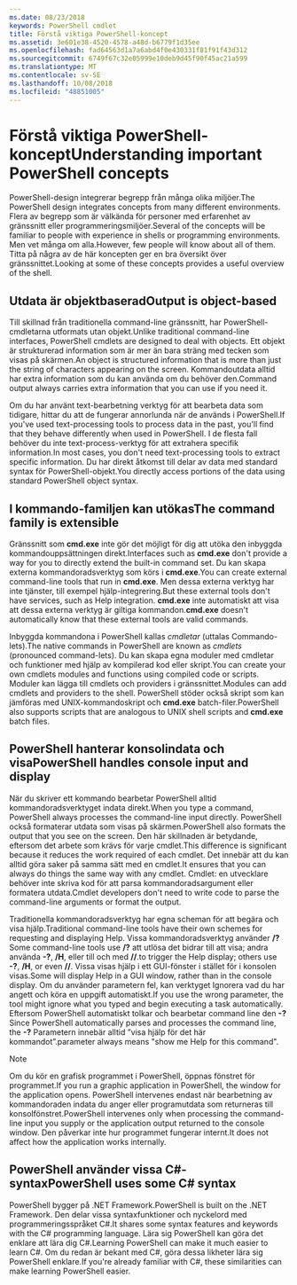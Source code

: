 ```yaml
---
ms.date: 08/23/2018
keywords: PowerShell cmdlet
title: Förstå viktiga PowerShell-koncept
ms.assetid: 3e601e38-4520-4578-a48d-b6779f1d35ee
ms.openlocfilehash: fad64563d1a7a6abd4f0e430331f81f91f43d312
ms.sourcegitcommit: 6749f67c32e05999e10deb9d45f90f45ac21a599
ms.translationtype: MT
ms.contentlocale: sv-SE
ms.lasthandoff: 10/08/2018
ms.locfileid: "48851005"
---
```

# <a name="understanding-important-powershell-concepts"></a><span data-ttu-id="2e1b2-103">Förstå viktiga PowerShell-koncept</span><span class="sxs-lookup"><span data-stu-id="2e1b2-103">Understanding important PowerShell concepts</span></span>

<span data-ttu-id="2e1b2-104">PowerShell-design integrerar begrepp från många olika miljöer.</span><span class="sxs-lookup"><span data-stu-id="2e1b2-104">The PowerShell design integrates concepts from many different environments.</span></span> <span data-ttu-id="2e1b2-105">Flera av begrepp som är välkända för personer med erfarenhet av gränssnitt eller programmeringsmiljöer.</span><span class="sxs-lookup"><span data-stu-id="2e1b2-105">Several of the concepts will be familiar to people with experience in shells or programming environments.</span></span> <span data-ttu-id="2e1b2-106">Men vet många om alla.</span><span class="sxs-lookup"><span data-stu-id="2e1b2-106">However, few people will know about all of them.</span></span> <span data-ttu-id="2e1b2-107">Titta på några av de här koncepten ger en bra översikt över gränssnittet.</span><span class="sxs-lookup"><span data-stu-id="2e1b2-107">Looking at some of these concepts provides a useful overview of the shell.</span></span>

## <a name="output-is-object-based"></a><span data-ttu-id="2e1b2-108">Utdata är objektbaserad</span><span class="sxs-lookup"><span data-stu-id="2e1b2-108">Output is object-based</span></span>

<span data-ttu-id="2e1b2-109">Till skillnad från traditionella command-line gränssnitt, har PowerShell-cmdletarna utformats utan objekt.</span><span class="sxs-lookup"><span data-stu-id="2e1b2-109">Unlike traditional command-line interfaces, PowerShell cmdlets are designed to deal with objects.</span></span>
<span data-ttu-id="2e1b2-110">Ett objekt är strukturerad information som är mer än bara sträng med tecken som visas på skärmen.</span><span class="sxs-lookup"><span data-stu-id="2e1b2-110">An object is structured information that is more than just the string of characters appearing on the screen.</span></span> <span data-ttu-id="2e1b2-111">Kommandoutdata alltid har extra information som du kan använda om du behöver den.</span><span class="sxs-lookup"><span data-stu-id="2e1b2-111">Command output always carries extra information that you can use if you need it.</span></span>

<span data-ttu-id="2e1b2-112">Om du har använt text-bearbetning verktyg för att bearbeta data som tidigare, hittar du att de fungerar annorlunda när de används i PowerShell.</span><span class="sxs-lookup"><span data-stu-id="2e1b2-112">If you've used text-processing tools to process data in the past, you'll find that they behave differently when used in PowerShell.</span></span> <span data-ttu-id="2e1b2-113">I de flesta fall behöver du inte text-process-verktyg för att extrahera specifik information.</span><span class="sxs-lookup"><span data-stu-id="2e1b2-113">In most cases, you don't need text-processing tools to extract specific information.</span></span> <span data-ttu-id="2e1b2-114">Du har direkt åtkomst till delar av data med standard syntax för PowerShell-objekt.</span><span class="sxs-lookup"><span data-stu-id="2e1b2-114">You directly access portions of the data using standard PowerShell object syntax.</span></span>

## <a name="the-command-family-is-extensible"></a><span data-ttu-id="2e1b2-115">I kommando-familjen kan utökas</span><span class="sxs-lookup"><span data-stu-id="2e1b2-115">The command family is extensible</span></span>

<span data-ttu-id="2e1b2-116">Gränssnitt som **cmd.exe** inte gör det möjligt för dig att utöka den inbyggda kommandouppsättningen direkt.</span><span class="sxs-lookup"><span data-stu-id="2e1b2-116">Interfaces such as **cmd.exe** don't provide a way for you to directly extend the built-in command set.</span></span> <span data-ttu-id="2e1b2-117">Du kan skapa externa kommandoradsverktyg som körs i **cmd.exe**.</span><span class="sxs-lookup"><span data-stu-id="2e1b2-117">You can create external command-line tools that run in **cmd.exe**.</span></span> <span data-ttu-id="2e1b2-118">Men dessa externa verktyg har inte tjänster, till exempel hjälp-integrering.</span><span class="sxs-lookup"><span data-stu-id="2e1b2-118">But these external tools don't have services, such as Help integration.</span></span> <span data-ttu-id="2e1b2-119">**cmd.exe** inte automatiskt att visa att dessa externa verktyg är giltiga kommandon.</span><span class="sxs-lookup"><span data-stu-id="2e1b2-119">**cmd.exe** doesn't automatically know that these external tools are valid commands.</span></span>

<span data-ttu-id="2e1b2-120">Inbyggda kommandona i PowerShell kallas *cmdletar* (uttalas Commando-lets).</span><span class="sxs-lookup"><span data-stu-id="2e1b2-120">The native commands in PowerShell are known as *cmdlets* (pronounced command-lets).</span></span> <span data-ttu-id="2e1b2-121">Du kan skapa egna moduler med cmdletar och funktioner med hjälp av kompilerad kod eller skript.</span><span class="sxs-lookup"><span data-stu-id="2e1b2-121">You can create your own cmdlets modules and functions using compiled code or scripts.</span></span> <span data-ttu-id="2e1b2-122">Moduler kan lägga till cmdlets och providers i gränssnittet.</span><span class="sxs-lookup"><span data-stu-id="2e1b2-122">Modules can add cmdlets and providers to the shell.</span></span> <span data-ttu-id="2e1b2-123">PowerShell stöder också skript som kan jämföras med UNIX-kommandoskript och **cmd.exe** batch-filer.</span><span class="sxs-lookup"><span data-stu-id="2e1b2-123">PowerShell also supports scripts that are analogous to UNIX shell scripts and **cmd.exe** batch files.</span></span>

## <a name="powershell-handles-console-input-and-display"></a><span data-ttu-id="2e1b2-124">PowerShell hanterar konsolindata och visa</span><span class="sxs-lookup"><span data-stu-id="2e1b2-124">PowerShell handles console input and display</span></span>

<span data-ttu-id="2e1b2-125">När du skriver ett kommando bearbetar PowerShell alltid kommandoradsverktyget indata direkt.</span><span class="sxs-lookup"><span data-stu-id="2e1b2-125">When you type a command, PowerShell always processes the command-line input directly.</span></span> <span data-ttu-id="2e1b2-126">PowerShell också formaterar utdata som visas på skärmen.</span><span class="sxs-lookup"><span data-stu-id="2e1b2-126">PowerShell also formats the output that you see on the screen.</span></span> <span data-ttu-id="2e1b2-127">Den här skillnaden är betydande, eftersom det arbete som krävs för varje cmdlet.</span><span class="sxs-lookup"><span data-stu-id="2e1b2-127">This difference is significant because it reduces the work required of each cmdlet.</span></span> <span data-ttu-id="2e1b2-128">Det innebär att du kan alltid göra saker på samma sätt med en cmdlet.</span><span class="sxs-lookup"><span data-stu-id="2e1b2-128">It ensures that you can always do things the same way with any cmdlet.</span></span> <span data-ttu-id="2e1b2-129">Cmdlet: en utvecklare behöver inte skriva kod för att parsa kommandoradsargument eller formatera utdata.</span><span class="sxs-lookup"><span data-stu-id="2e1b2-129">Cmdlet developers don't need to write code to parse the command-line arguments or format the output.</span></span>

<span data-ttu-id="2e1b2-130">Traditionella kommandoradsverktyg har egna scheman för att begära och visa hjälp.</span><span class="sxs-lookup"><span data-stu-id="2e1b2-130">Traditional command-line tools have their own schemes for requesting and displaying Help.</span></span> <span data-ttu-id="2e1b2-131">Vissa kommandoradsverktyg använder **/?**</span><span class="sxs-lookup"><span data-stu-id="2e1b2-131">Some command-line tools use **/?**</span></span> <span data-ttu-id="2e1b2-132">att utlösa det bidrar till att visa; andra använda **-?**, **/H**, eller till och med **//**.</span><span class="sxs-lookup"><span data-stu-id="2e1b2-132">to trigger the Help display; others use **-?**, **/H**, or even **//**.</span></span> <span data-ttu-id="2e1b2-133">Vissa visas hjälp i ett GUI-fönster i stället för i konsolen visas.</span><span class="sxs-lookup"><span data-stu-id="2e1b2-133">Some will display Help in a GUI window, rather than in the console display.</span></span> <span data-ttu-id="2e1b2-134">Om du använder parametern fel, kan verktyget Ignorera vad du har angett och köra en uppgift automatiskt.</span><span class="sxs-lookup"><span data-stu-id="2e1b2-134">If you use the wrong parameter, the tool might ignore what you typed and begin executing a task automatically.</span></span>
<span data-ttu-id="2e1b2-135">Eftersom PowerShell automatiskt tolkar och bearbetar command line den **-?**</span><span class="sxs-lookup"><span data-stu-id="2e1b2-135">Since PowerShell automatically parses and processes the command line, the **-?**</span></span> <span data-ttu-id="2e1b2-136">Parametern innebär alltid ”visa hjälp för det här kommandot”.</span><span class="sxs-lookup"><span data-stu-id="2e1b2-136">parameter always means "show me Help for this command".</span></span>

> [!NOTE]
> <span data-ttu-id="2e1b2-137">Om du kör en grafisk programmet i PowerShell, öppnas fönstret för programmet.</span><span class="sxs-lookup"><span data-stu-id="2e1b2-137">If you run a graphic application in PowerShell, the window for the application opens.</span></span>
> <span data-ttu-id="2e1b2-138">PowerShell intervenes endast när bearbetning av kommandoraden indata du anger eller programutdata som returneras till konsolfönstret.</span><span class="sxs-lookup"><span data-stu-id="2e1b2-138">PowerShell intervenes only when processing the command-line input you supply or the application output returned to the console window.</span></span> <span data-ttu-id="2e1b2-139">Den påverkar inte hur programmet fungerar internt.</span><span class="sxs-lookup"><span data-stu-id="2e1b2-139">It does not affect how the application works internally.</span></span>

## <a name="powershell-uses-some-c-syntax"></a><span data-ttu-id="2e1b2-140">PowerShell använder vissa C#-syntax</span><span class="sxs-lookup"><span data-stu-id="2e1b2-140">PowerShell uses some C# syntax</span></span>

<span data-ttu-id="2e1b2-141">PowerShell bygger på .NET Framework.</span><span class="sxs-lookup"><span data-stu-id="2e1b2-141">PowerShell is built on the .NET Framework.</span></span> <span data-ttu-id="2e1b2-142">Den delar vissa syntaxfunktioner och nyckelord med programmeringsspråket C#.</span><span class="sxs-lookup"><span data-stu-id="2e1b2-142">It shares some syntax features and keywords with the C# programming language.</span></span> <span data-ttu-id="2e1b2-143">Lära sig PowerShell kan göra det enklare att lära dig C#.</span><span class="sxs-lookup"><span data-stu-id="2e1b2-143">Learning PowerShell can make it much easier to learn C#.</span></span> <span data-ttu-id="2e1b2-144">Om du redan är bekant med C#, göra dessa likheter lära sig PowerShell enklare.</span><span class="sxs-lookup"><span data-stu-id="2e1b2-144">If you're already familiar with C#, these similarities can make learning PowerShell easier.</span></span>
